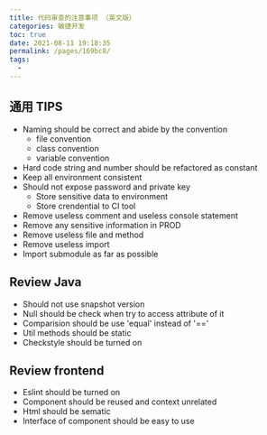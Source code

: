 ```yaml
---
title: 代码审查的注意事项 （英文版）
categories: 敏捷开发
toc: true
date: 2021-08-11 19:18:35
permalink: /pages/169bc8/
tags: 
  - 
---
```


## 通用 TIPS

- Naming should be correct and abide by the convention
	- file convention 
	- class convention 
	- variable convention 
- Hard code string and number should be refactored as constant 
- Keep all environment consistent 
- Should not expose password and private key
	- Store sensitive data to environment 
	- Store crendential to CI tool
- Remove useless comment and useless console statement 
- Remove any sensitive information in PROD
- Remove useless file and method 
- Remove useless import 
- Import submodule as far as possible 

## Review Java 

- Should not use snapshot version 
- Null should be check when try to access attribute of it
- Comparision should be use 'equal' instead of '=='
- Util methods  should be static
- Checkstyle should be turned on 

## Review frontend

- Eslint should be turned on 
- Component should be reused and context unrelated
- Html should be sematic
- Interface of component should be easy to use 




